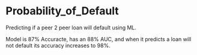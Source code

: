 # Probability_of_Default
Predicting if a peer 2 peer loan will default using ML.

Model is 87% Accuracte, has an 88% AUC, and when it predicts a loan will not default its accuracy increases to 98%.
